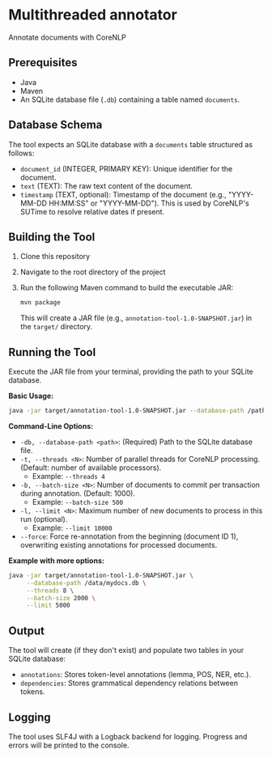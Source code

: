 # Multithreaded annotator

Annotate documents with CoreNLP



## Prerequisites

*   Java
*   Maven
*   An SQLite database file (`.db`) containing a table named `documents`.

## Database Schema

The tool expects an SQLite database with a `documents` table structured as follows:

*   `document_id` (INTEGER, PRIMARY KEY): Unique identifier for the document.
*   `text` (TEXT): The raw text content of the document.
*   `timestamp` (TEXT, optional): Timestamp of the document (e.g., "YYYY-MM-DD HH:MM:SS" or "YYYY-MM-DD"). This is used by CoreNLP's SUTime to resolve relative dates if present.

## Building the Tool

1.  Clone this repository 
2.  Navigate to the root directory of the project 
3.  Run the following Maven command to build the executable JAR:

    ```bash
    mvn package
    ```
    This will create a JAR file (e.g., `annotation-tool-1.0-SNAPSHOT.jar`) in the `target/` directory.

## Running the Tool

Execute the JAR file from your terminal, providing the path to your SQLite database.

**Basic Usage:**

```bash
java -jar target/annotation-tool-1.0-SNAPSHOT.jar --database-path /path/to/your/database.db
```

**Command-Line Options:**

*   `-db, --database-path <path>`: (Required) Path to the SQLite database file.
*   `-t, --threads <N>`: Number of parallel threads for CoreNLP processing. (Default: number of available processors).
    *   Example: `--threads 4`
*   `-b, --batch-size <N>`: Number of documents to commit per transaction during annotation. (Default: 1000).
    *   Example: `--batch-size 500`
*   `-l, --limit <N>`: Maximum number of new documents to process in this run (optional).
    *   Example: `--limit 10000`
*   `--force`: Force re-annotation from the beginning (document ID 1), overwriting existing annotations for processed documents.

**Example with more options:**

```bash
java -jar target/annotation-tool-1.0-SNAPSHOT.jar \
     --database-path /data/mydocs.db \
     --threads 8 \
     --batch-size 2000 \
     --limit 5000
```

## Output

The tool will create (if they don't exist) and populate two tables in your SQLite database:

*   `annotations`: Stores token-level annotations (lemma, POS, NER, etc.).
*   `dependencies`: Stores grammatical dependency relations between tokens.

## Logging

The tool uses SLF4J with a Logback backend for logging. Progress and errors will be printed to the console.

